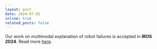 ```yaml
---
layout: post
date: 2024-07-01 
inline: true
related_posts: false
---
```


Our work on multimodal explanation of robot failures is accepted in <b>IROS 2024</b>. Read more <a href="https://pradippramanick.github.io/coherent-explain/">here</a>.